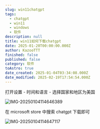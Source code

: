 ```yaml
---
slug: win11chatgpt
tags:
  - chatgpt
  - win11
  - windows
  - 软件
description: null
title: win11如何下载chatgpt
date: 2025-01-20T00:00:00.000Z
author: KazooTTT
finished: false
published: false
category: 软件
toAstro: true
date_created: 2025-01-04T03:34:08.000Z
date_modified: 2025-02-19T17:54:54.000Z
---
```


打开设置 - 时间和语言 - 选择国家和地区为美国

![IMG-20250104114646389](<https://pictures.kazoottt.top/2025/01/20250130-IMG-20250104114646389.png>)

在 microsoft store 中搜索 chatgpt 下载即可

![IMG-20250104114647117](<https://pictures.kazoottt.top/2025/01/20250130-IMG-20250104114647117.png>)
